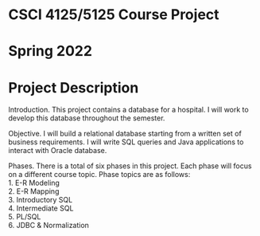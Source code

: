 # CSCI 4125/5125 Course Project
# Spring 2022
# Project Description

Introduction. This project contains a database for a hospital. I will work to develop this database throughout the semester. 
<br>

Objective. I will build a relational database starting from a written set of business requirements. I will write SQL queries and Java applications to interact with Oracle database. 
<br>

Phases. There is a total of six phases in this project. Each phase will focus on a different course topic. Phase topics are as follows:
<br>
	1. E-R Modeling 
	<br>
	2. E-R Mapping
	<br>
	3. Introductory SQL
	<br>
	4. Intermediate SQL
	<br>
	5. PL/SQL
	<br>
	6. JDBC & Normalization 
